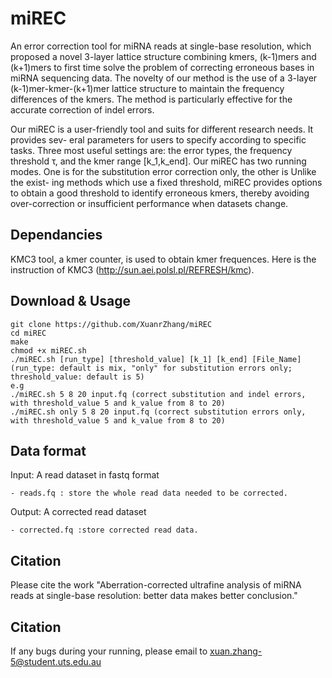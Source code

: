 # miREC
An error correction tool for miRNA reads at single-base resolution, which proposed a novel 3-layer lattice structure combining kmers, (k-1)mers and (k+1)mers to first time solve the problem of correcting erroneous bases in miRNA sequencing data. 
The novelty of our method is the use of a 3-layer (k-1)mer-kmer-(k+1)mer lattice structure to maintain the frequency differences of the kmers.
The method is particularly effective for the accurate correction of indel errors. 

Our miREC is a user-friendly tool and suits for different research needs. It provides sev- eral parameters for users to specify according to specific tasks. Three most useful settings are: the error types, the frequency threshold τ, and the kmer range [k_1,k_end]. Our miREC has two running modes. One is for the substitution error correction only, the other is Unlike the exist- ing methods which use a fixed threshold, miREC provides options to obtain a good threshold to identify erroneous kmers, thereby avoiding over-correction or insufficient performance when datasets change.  

## Dependancies
KMC3 tool, a kmer counter, is used to obtain kmer frequences. Here is the instruction of KMC3 (http://sun.aei.polsl.pl/REFRESH/kmc).

## Download & Usage

	git clone https://github.com/XuanrZhang/miREC
	cd miREC
	make
	chmod +x miREC.sh
	./miREC.sh [run_type] [threshold_value] [k_1] [k_end] [File_Name] (run_type: default is mix, "only" for substitution errors only; threshold_value: default is 5)
	e.g 
	./miREC.sh 5 8 20 input.fq (correct substitution and indel errors, with threshold_value 5 and k_value from 8 to 20)
	./miREC.sh only 5 8 20 input.fq (correct substitution errors only, with threshold_value 5 and k_value from 8 to 20)
  
## Data format
Input: A read dataset in fastq format

	- reads.fq : store the whole read data needed to be corrected.
	
Output: A corrected read dataset 

	- corrected.fq :store corrected read data.
	
	
## Citation
Please cite the work "Aberration-corrected ultrafine analysis of miRNA reads at single-base resolution: better data makes better conclusion."

## Citation
If any bugs during your running, please email to xuan.zhang-5@student.uts.edu.au
